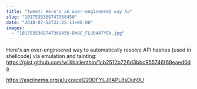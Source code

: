```yaml
---
title: "tweet: Here's an over-engineered way to"
slug: "1017535368747368450"
date: "2018-07-12T22:25:11+00:00"
images:
  - "1017535368747368450-Dh8C_FLU0AA7YEk.jpg"
---
```

Here's an over-engineered way to automatically resolve API hashes (used in shellcode) via emulation and tainting: https://gist.github.com/williballenthin/1cb2512b726d3bbc955746f69eaed0da

https://asciinema.org/a/uxzaceQ20DFYLJ0APL8sDuh0U 